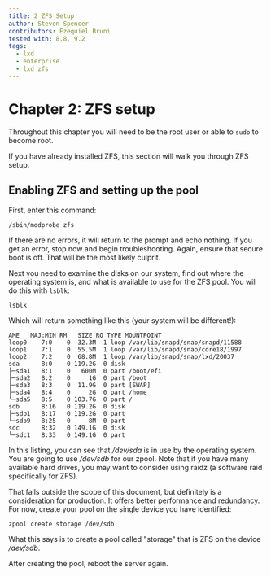 ```yaml
---
title: 2 ZFS Setup
author: Steven Spencer
contributors: Ezequiel Bruni
tested with: 8.8, 9.2
tags:
  - lxd
  - enterprise
  - lxd zfs
---
```


# Chapter 2: ZFS setup

Throughout this chapter you will need to be the root user or able to `sudo` to become root.

If you have already installed ZFS, this section will walk you through ZFS setup.

## Enabling ZFS and setting up the pool

First, enter this command:

```
/sbin/modprobe zfs
```

If there are no errors, it will return to the prompt and echo nothing. If you get an error, stop now and begin troubleshooting. Again, ensure that secure boot is off. That will be the most likely culprit.

Next you need to examine the disks on our system, find out where the operating system is, and what is available to use for the ZFS pool. You will do this with `lsblk`:

```
lsblk
```

Which will return something like this (your system will be different!):

```
AME   MAJ:MIN RM   SIZE RO TYPE MOUNTPOINT
loop0    7:0    0  32.3M  1 loop /var/lib/snapd/snap/snapd/11588
loop1    7:1    0  55.5M  1 loop /var/lib/snapd/snap/core18/1997
loop2    7:2    0  68.8M  1 loop /var/lib/snapd/snap/lxd/20037
sda      8:0    0 119.2G  0 disk
├─sda1   8:1    0   600M  0 part /boot/efi
├─sda2   8:2    0     1G  0 part /boot
├─sda3   8:3    0  11.9G  0 part [SWAP]
├─sda4   8:4    0     2G  0 part /home
└─sda5   8:5    0 103.7G  0 part /
sdb      8:16   0 119.2G  0 disk
├─sdb1   8:17   0 119.2G  0 part
└─sdb9   8:25   0     8M  0 part
sdc      8:32   0 149.1G  0 disk
└─sdc1   8:33   0 149.1G  0 part
```

In this listing, you can see that */dev/sda* is in use by the operating system. You are going to use */dev/sdb* for our zpool. Note that if you have many available hard drives, you may want to consider using raidz (a software raid specifically for ZFS).

That falls outside the scope of this document, but definitely is a consideration for production. It offers better performance and redundancy. For now, create your pool on the single device you have identified:

```
zpool create storage /dev/sdb
```

What this says is to create a pool called "storage" that is ZFS on the device */dev/sdb*.

After creating the pool, reboot the server again.
